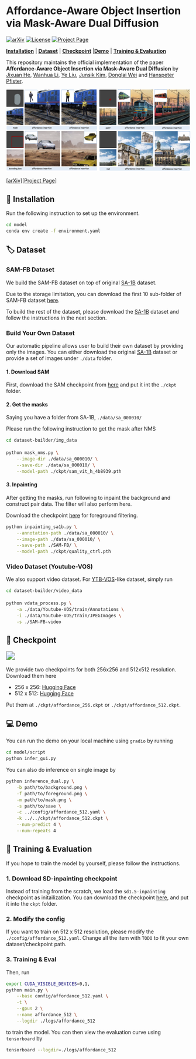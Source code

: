 # Affordance-Aware Object Insertion via Mask-Aware Dual Diffusion

[![arXiv](https://badgen.net/badge/arXiv/2412.14462/red?cache=300)](https://arxiv.org/abs/2412.14462) [![License](https://badgen.net/badge/License/BSD%203-Clause%20License?color=blue&cache=300)](https://github.com/KaKituken/affordance-aware-any/blob/main/LICENSE) [![Project Page](https://badgen.net/badge/Project%20Page/Visit/green?icon=github)](https://kakituken.github.io/affordance-any.github.io/) 

[**Installation**](#-installation) | [**Dataset**](#-dataset) | [**Checkpoint**](#-checkpoint) |[**Demo**](#-demo) | [**Training & Evaluation**](#-training-&-evaluation)

This repository maintains the official implementation of the paper **Affordance-Aware Object Insertion via Mask-Aware Dual Diffusion** by [Jixuan He](https://kakituken.github.io/home), [Wanhua Li](https://li-wanhua.github.io/),  [Ye Liu](https://yeliu.dev/), [Junsik Kim](https://sites.google.com/site/jskimcv/), [Donglai Wei](https://donglaiw.github.io/) and [Hanspeter Pfister](https://vcg.seas.harvard.edu/people/).

![](./imgs/teaser_new.png)

[[arXiv]](https://arxiv.org/abs/2412.14462)[[Project Page]](https://kakituken.github.io/affordance-any.github.io/)

## 🔨 Installation

Run the following instruction to set up the environment.

```sh
cd model
conda env create -f environment.yaml
```



## 🏷️ Dataset

### SAM-FB Dataset

We build the SAM-FB dataset on top of original [SA-1B](https://ai.meta.com/datasets/segment-anything/) dataset.

Due to the storage limitation, you can download the first 10 sub-folder of SAM-FB dataset [here](https://huggingface.co/datasets/Kakituken/SAM-FB/tree/main). 

To build the rest of the dataset, please download the [SA-1B](https://ai.meta.com/datasets/segment-anything/) dataset and follow the instructions in the next section.

### Build Your Own Dataset

Our automatic pipeline allows user to build their own dataset by providing only the images. You can either download the original [SA-1B](https://ai.meta.com/datasets/segment-anything/) dataset or provide a set of images under `./data` folder.

#### 1. Download SAM
First, download the SAM checkpoint from [here](https://github.com/facebookresearch/segment-anything#model-checkpoints) and put it int the `./ckpt` folder.

#### 2. Get the masks
Saying you have a folder from SA-1B, `./data/sa_000010/`

Please run the following instruction to get the mask after NMS
```sh
cd dataset-builder/img_data

python mask_nms.py \
	--image-dir ./data/sa_000010/ \
	--save-dir ./data/sa_000010/ \
	--model-path ./ckpt/sam_vit_h_4b8939.pth
```

#### 3. Inpainting
After getting the masks, run following to inpaint the background and construct pair data. The filter will also perform here.

Download the checkpoint [here](https://huggingface.co/Kakituken/affordance-insertion-any/blob/main/epoch_2000.pth) for foreground filtering.

```sh
python inpainting_sa1b.py \
	--annotation-path ./data/sa_000010/ \
	--image-path ./data/sa_000010/ \
	--save-path ./SAM-FB/ \
	--model-path ./ckpt/quality_ctrl.pth
```

### Video Dataset (Youtube-VOS)
We also support video dataset. For [YTB-VOS]()-like dataset, simply run

```sh
cd dataset-builder/video_data

python vdata_process.py \
	-a ./data/Youtube-VOS/train/Annotations \
	-i ./data/Youtube-VOS/train/JPEGImages \
	-s ./SAM-FB-video
```



## 📌 Checkpoint

<img src="./imgs/video_demo.gif" style="zoom:150%;" />

We provide two checkpoints for both 256x256 and 512x512 resolution. Download them here

- 256 x 256: [Hugging Face](https://huggingface.co/Kakituken/affordance-insertion-any/resolve/main/affordance_256.ckpt?download=true)
- 512 x 512: [Hugging Face](https://huggingface.co/Kakituken/affordance-insertion-any/tree/main/affordance_512.ckpt)

Put them at `./ckpt/affordance_256.ckpt` or  `./ckpt/affordance_512.ckpt`.



## 💻 Demo

You can run the demo on your local machine using `gradio` by running

```sh
cd model/script
python infer_gui.py
```

You can also do inference on single image by 

```sh
python inference_dual.py \
    -b path/to/background.png \
    -f path/to/foreground.png \
    -m path/to/mask.png \
    -s path/to/save \
    -c ../config/affordance_512.yaml \
    -k ../../ckpt/affordance_512.ckpt \
    --num-predict 4 \
    --num-repeats 4
```



## 🚀 Training & Evaluation

If you hope to train the model by yourself, please follow the instructions.

### 1. Download SD-inpainting checkpoint

Instead of training from the scratch, we load the `sd1.5-inpainting` checkpoint as initailization. You can download the checkpoint [here](https://huggingface.co/runwayml/stable-diffusion-inpainting/resolve/main/sd-v1-5-inpainting.ckpt), and put it into the `ckpt` folder.

### 2. Modify the config

If you want to train on 512 x 512 resolution, please modify the `./config/affordance_512.yaml`. Change all the item with `TODO` to fit your own dataset/checkpoint path.

### 3. Training & Eval

Then, run 

```sh
export CUDA_VISIBLE_DEVICES=0,1,
python main.py \
    --base config/affordance_512.yaml \
    -t \
    --gpus 2 \
    --name affordance_512 \
    --logdir ./logs/affordance_512
```

to train the model. You can then view the evaluation curve using `tensorboard` by

```sh
tensorboard --logdir=./logs/affordance_512
```
